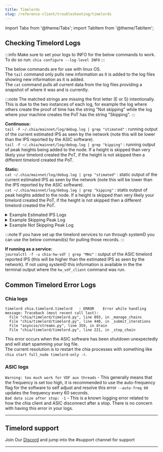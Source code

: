 ```yaml
---
title: Timelords
slug: /reference-client/troubleshooting/timelords
---
```


import Tabs from '@theme/Tabs';
import TabItem from '@theme/TabItem';

## Checking Timelord Logs

:::info
Make sure to set your logs to INFO for the below commands to work.
To do so run: `chia configure --log-level INFO`
:::

The below commands are for use with linux OS.\
The `tail` command only pulls new information as it is added to the log files showing new information as it is added.\
The `cat` command pulls all current data from the log files providing a snapshot of where it was and is currently.

:::note
The matched strings are missing the first letter (E or S) intentionally.\
This is due to the two instances of each log, for example the log where others create the proof of time has the string "Not skipping" while the log where your machine creates the PoT has the string "Skipping".
:::

**Continuous:**\
`tail -F ~/.chia/mainnet/log/debug.log | grep "stimated"` : running output of the current estimated IPS as seen by the network (note this will be lower than the IPS reported by the ASIC software).\
`tail -F ~/.chia/mainnet/log/debug.log | grep "kipping"` : running output of peak heights being added to the node. If a height is skipped than very likely your timelord created the PoT, if the height is not skipped then a different timelord created the PoT.

**Static:**\
`cat ~/.chia/mainnet/log/debug.log | grep "stimated"` : static output of the current estimated IPS as seen by the network (note this will be lower than the IPS reported by the ASIC software).\
`cat ~/.chia/mainnet/log/debug.log | grep "kipping"` : statis output of peak heights added to the node. If a height is skipped than very likely your timelord created the PoT, if the height is not skipped then a different timelord created the PoT.

<details><summary>Example Estimated IPS Logs</summary>

These logs indicate your timelord has completed a Proof of Time, note there are three VDF chains and the specific VDF that was completed will be indicated. Also note that this does not mean your timelord is the fastest timelord, only that it completed a PoT.

```bash
cat ~/.chia/mainnet/log/debug.log | grep "stimated"
```

Response:

```
2024-04-11T16:59:01.482 timelord chia.timelord.timelord   : INFO     Finished PoT chall:79a8b30ee7aaa3064ac4.. 1981176 iters, Estimated IPS: 575336.2, Chain: Chain.REWARD_CHAIN
2024-04-11T16:59:01.588 timelord chia.timelord.timelord   : INFO     Finished PoT chall:027e1c04ae11d627179b.. 1981176 iters, Estimated IPS: 558173.6, Chain: Chain.INFUSED_CHALLENGE_CHAIN
2024-04-11T16:59:01.627 timelord chia.timelord.timelord   : INFO     Finished PoT chall:50cd37772d5bae2a00d4.. 1981176 iters, Estimated IPS: 552043.3, Chain: Chain.CHALLENGE_CHAIN
```

</details>

<details><summary>Example Skipping Peak Log</summary>

These logs indicate your timelord is skipping the peak height, one can reasonably assume that they have completed the Proof of Time the fastest or at least as fast as the other timelords.\
Note: a capital `S` is used here to just pull the Skipping peak logs.

```bash
cat ~/.chia/mainnet/log/debug.log | grep "Skipping"
```

Response:

```
2024-05-01T06:30:27.983 timelord chia.timelord.timelord_api: INFO     Skipping peak, already have.
```

</details>

<details><summary>Example Not Skipping Peak Log</summary>

These logs indicate your timelord is not skipping the peak height, this means that your timelord was not the fastest at completing the PoT and it is getting the peak from a peer node.\
Note: a lower case `s` is used here to just pull the Not skipping peak logs.

```bash
cat ~/.chia/mainnet/log/debug.log | grep "skipping"
```

Response:

```
2024-05-01T06:30:27.983 timelord chia.timelord.timelord_api: INFO     Not skipping peak, don't have. Maybe we are not the fastest timelord.
```

</details>

:::note
If you have set up the timelord services to run through systemD you can use the below command(s) for pulling those records.
:::

**If running as a service:**\
`journalctl -f -u chia-hw-vdf | grep "MHz"` : output of the ASIC timelord reported IPS (this will be higher than the estimated IPS as seen by the network). If not using systemD this information is available in the the terminal output where the `hw_vdf_client` command was run.

## Common Timelord Error Logs

### Chia logs

```
timelord chia.timelord.timelord   : ERROR    Error while handling message: Traceback (most recent call last):
  File "chia/timelord/timelord.py", line 893, in _manage_chains
  File "chia/timelord/timelord.py", line 440, in _submit_iterations
  File "asyncio/streams.py", line 359, in drain
  File "chia/timelord/timelord.py", line 221, in _stop_chain
```

This error occurs when the ASIC software has been shutdown unexpectedly and will start spamming your log file.\
The current resolution is to restart the chia processes with something like `chia start full_node timelord-only -r`.

### ASIC logs

`Warning: too much work for VDF aux threads` - This generally means that the frequency is set too high, it is recommended to use the auto-frequency flag for the software to self adjust and resolve this error `--auto-freq 60` updates the frequency every 60 seconds.\
`Bad data size after stop: -1` - This is a known logging error related to how the chia client and ASIC disconnect after a stop. There is no concern with having this error in your logs.

---

## Timelord support

Join Our [Discord](https://discord.gg/chia) and jump into the #support channel for support

---
